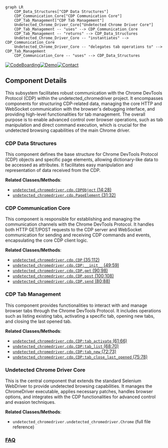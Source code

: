 ```mermaid
graph LR
    CDP_Data_Structures["CDP Data Structures"]
    CDP_Communication_Core["CDP Communication Core"]
    CDP_Tab_Management["CDP Tab Management"]
    Undetected_Chrome_Driver_Core["Undetected Chrome Driver Core"]
    CDP_Tab_Management -- "uses" --> CDP_Communication_Core
    CDP_Tab_Management -- "returns" --> CDP_Data_Structures
    Undetected_Chrome_Driver_Core -- "instantiates" --> CDP_Communication_Core
    Undetected_Chrome_Driver_Core -- "delegates tab operations to" --> CDP_Tab_Management
    CDP_Communication_Core -- "uses" --> CDP_Data_Structures
```
[![CodeBoarding](https://img.shields.io/badge/Generated%20by-CodeBoarding-9cf?style=flat-square)](https://github.com/CodeBoarding/CodeBoarding)[![Demo](https://img.shields.io/badge/Try%20our-Demo-blue?style=flat-square)](https://www.codeboarding.org/demo)[![Contact](https://img.shields.io/badge/Contact%20us%20-%20contact@codeboarding.org-lightgrey?style=flat-square)](mailto:contact@codeboarding.org)

## Component Details

This subsystem facilitates robust communication with the Chrome DevTools Protocol (CDP) within the undetected_chromedriver project. It encompasses components for structuring CDP-related data, managing the core HTTP and WebSocket communication with the browser's debugging interface, and providing high-level functionalities for tab management. The overall purpose is to enable advanced control over browser operations, such as tab manipulation and direct command execution, which is crucial for the undetected browsing capabilities of the main Chrome driver.

### CDP Data Structures
This component defines the base structure for Chrome DevTools Protocol (CDP) objects and specific page elements, allowing dictionary-like data to be accessed as attributes. It facilitates easy manipulation and representation of data received from the CDP.


**Related Classes/Methods**:

- <a href="https://github.com/ultrafunkamsterdam/undetected-chromedriver/blob/master/undetected_chromedriver/cdp.py#L14-L28" target="_blank" rel="noopener noreferrer">`undetected_chromedriver.cdp.CDPObject` (14:28)</a>
- <a href="https://github.com/ultrafunkamsterdam/undetected-chromedriver/blob/master/undetected_chromedriver/cdp.py#L31-L32" target="_blank" rel="noopener noreferrer">`undetected_chromedriver.cdp.PageElement` (31:32)</a>


### CDP Communication Core
This component is responsible for establishing and managing the communication channels with the Chrome DevTools Protocol. It handles both HTTP GET/POST requests to the CDP server and WebSocket communication for sending and receiving CDP commands and events, encapsulating the core CDP client logic.


**Related Classes/Methods**:

- <a href="https://github.com/ultrafunkamsterdam/undetected-chromedriver/blob/master/undetected_chromedriver/cdp.py#L35-L112" target="_blank" rel="noopener noreferrer">`undetected_chromedriver.cdp.CDP` (35:112)</a>
- <a href="https://github.com/ultrafunkamsterdam/undetected-chromedriver/blob/master/undetected_chromedriver/cdp.py#L49-L59" target="_blank" rel="noopener noreferrer">`undetected_chromedriver.cdp.CDP:__init__` (49:59)</a>
- <a href="https://github.com/ultrafunkamsterdam/undetected-chromedriver/blob/master/undetected_chromedriver/cdp.py#L90-L98" target="_blank" rel="noopener noreferrer">`undetected_chromedriver.cdp.CDP.get` (90:98)</a>
- <a href="https://github.com/ultrafunkamsterdam/undetected-chromedriver/blob/master/undetected_chromedriver/cdp.py#L100-L108" target="_blank" rel="noopener noreferrer">`undetected_chromedriver.cdp.CDP.post` (100:108)</a>
- <a href="https://github.com/ultrafunkamsterdam/undetected-chromedriver/blob/master/undetected_chromedriver/cdp.py#L80-L88" target="_blank" rel="noopener noreferrer">`undetected_chromedriver.cdp.CDP.send` (80:88)</a>


### CDP Tab Management
This component provides functionalities to interact with and manage browser tabs through the Chrome DevTools Protocol. It includes operations such as listing existing tabs, activating a specific tab, opening new tabs, and closing the last opened tab.


**Related Classes/Methods**:

- <a href="https://github.com/ultrafunkamsterdam/undetected-chromedriver/blob/master/undetected_chromedriver/cdp.py#L61-L66" target="_blank" rel="noopener noreferrer">`undetected_chromedriver.cdp.CDP:tab_activate` (61:66)</a>
- <a href="https://github.com/ultrafunkamsterdam/undetected-chromedriver/blob/master/undetected_chromedriver/cdp.py#L68-L70" target="_blank" rel="noopener noreferrer">`undetected_chromedriver.cdp.CDP:tab_list` (68:70)</a>
- <a href="https://github.com/ultrafunkamsterdam/undetected-chromedriver/blob/master/undetected_chromedriver/cdp.py#L72-L73" target="_blank" rel="noopener noreferrer">`undetected_chromedriver.cdp.CDP:tab_new` (72:73)</a>
- <a href="https://github.com/ultrafunkamsterdam/undetected-chromedriver/blob/master/undetected_chromedriver/cdp.py#L75-L78" target="_blank" rel="noopener noreferrer">`undetected_chromedriver.cdp.CDP:tab_close_last_opened` (75:78)</a>


### Undetected Chrome Driver Core
This is the central component that extends the standard Selenium WebDriver to provide undetected browsing capabilities. It manages the ChromeDriver executable, applies necessary patches, handles browser options, and integrates with the CDP functionalities for advanced control and evasion techniques.


**Related Classes/Methods**:

- `undetected_chromedriver.undetected_chromedriver.Chrome` (full file reference)




### [FAQ](https://github.com/CodeBoarding/GeneratedOnBoardings/tree/main?tab=readme-ov-file#faq)